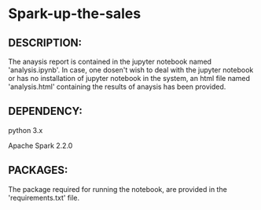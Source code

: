 # Spark-up-the-sales

DESCRIPTION:
------------
The anaysis report is contained in the jupyter notebook named 'analysis.ipynb'. In case, one dosen't wish to deal with the jupyter notebook or has no installation of jupyter notebook in the system, an html file named 'analysis.html' containing the results of anaysis has been provided.

DEPENDENCY:
-----------
python 3.x

Apache Spark 2.2.0

PACKAGES:
---------
The package required for running the notebook, are provided in the 'requirements.txt' file.




